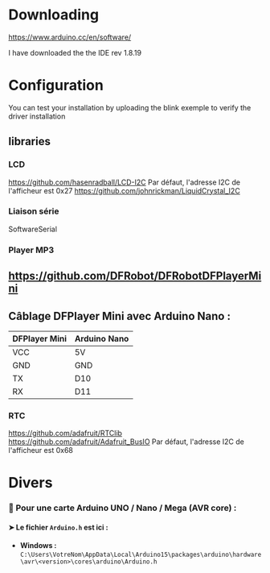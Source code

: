 # Downloading
https://www.arduino.cc/en/software/

I have downloaded the the IDE rev 1.8.19

# Configuration
You can test your installation by uploading the blink exemple to verify the driver installation

## libraries
### LCD
https://github.com/hasenradball/LCD-I2C
Par défaut, l'adresse I2C de l'afficheur est 0x27
https://github.com/johnrickman/LiquidCrystal_I2C

### Liaison série
SoftwareSerial

### Player MP3
https://github.com/DFRobot/DFRobotDFPlayerMini
---

## Câblage DFPlayer Mini avec Arduino Nano :

| DFPlayer Mini | Arduino Nano |
| ------------- | ------------ |
| VCC           | 5V           |
| GND           | GND          |
| TX            | D10          |
| RX            | D11          |

### RTC
https://github.com/adafruit/RTClib
https://github.com/adafruit/Adafruit_BusIO
Par défaut, l'adresse I2C de l'afficheur est 0x68

# Divers
### 🔹 Pour une carte **Arduino UNO / Nano / Mega** (AVR core) :

#### ➤ Le fichier `Arduino.h` est ici :

- **Windows :**  
	    `C:\Users\VotreNom\AppData\Local\Arduino15\packages\arduino\hardware\avr\<version>\cores\arduino\Arduino.h`

